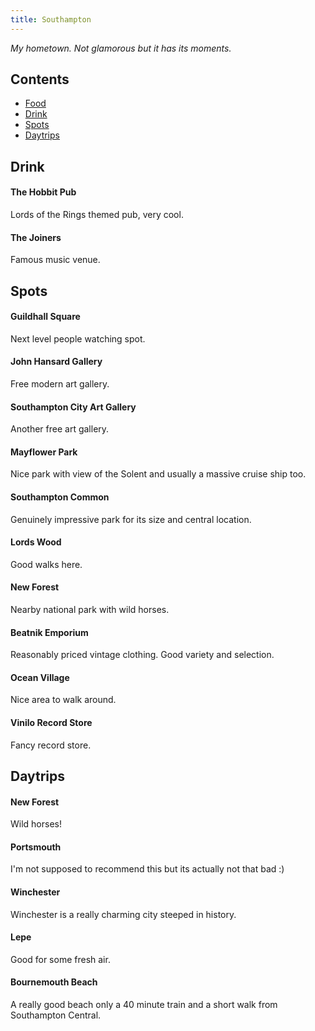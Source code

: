 ```yaml
---
title: Southampton
---
```


*My hometown. Not glamorous but it has its moments.*


## Contents
- [Food](#food)
- [Drink](#drink)
- [Spots](#spots)
- [Daytrips](#daytrips)

## Drink

#### The Hobbit Pub
Lords of the Rings themed pub, very cool.

#### The Joiners
Famous music venue.

## Spots

#### Guildhall Square
Next level people watching spot.

#### John Hansard Gallery
Free modern art gallery.

#### Southampton City Art Gallery
Another free art gallery.

#### Mayflower Park
Nice park with view of the Solent and usually a massive cruise ship too.

#### Southampton Common
Genuinely impressive park for its size and central location.

#### Lords Wood
Good walks here.

#### New Forest
Nearby national park with wild horses.

#### Beatnik Emporium
Reasonably priced vintage clothing. Good variety and selection.

#### Ocean Village
Nice area to walk around.

#### Vinilo Record Store
Fancy record store.

## Daytrips

#### New Forest
Wild horses!

#### Portsmouth
I'm not supposed to recommend this but its actually not that bad :\)

#### Winchester
Winchester is a really charming city steeped in history.

#### Lepe
Good for some fresh air.

#### Bournemouth Beach
A really good beach only a 40 minute train and a short walk from Southampton Central.